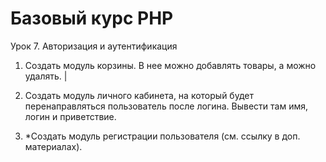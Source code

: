 ﻿# Базовый курс PHP
Урок 7. Авторизация и аутентификация

1. Создать модуль корзины. В нее можно добавлять товары, а можно удалять. |

2. Создать модуль личного кабинета, на который будет перенаправляться пользователь после логина. Вывести там имя, логин и приветствие.

3. *Создать модуль регистрации пользователя (см. ссылку в доп. материалах).